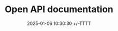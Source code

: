 ---
title: Open API documentation
date: 2025-01-06 10:30:30 +/-TTTT
categories: [Architecture, API]
tags: [openapi, .net9, middleware]     # TAG names should always be lowercase
description: This post highlights the usage of Rate Limiter middleware available in .NET 9
---